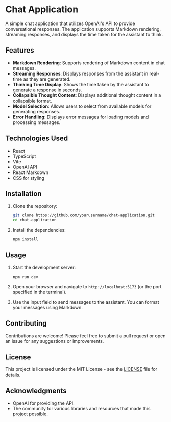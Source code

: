 # Chat Application

A simple chat application that utilizes OpenAI's API to provide conversational responses. The application supports Markdown rendering, streaming responses, and displays the time taken for the assistant to think.

## Features

- **Markdown Rendering**: Supports rendering of Markdown content in chat messages.
- **Streaming Responses**: Displays responses from the assistant in real-time as they are generated.
- **Thinking Time Display**: Shows the time taken by the assistant to generate a response in seconds.
- **Collapsible Thought Content**: Displays additional thought content in a collapsible format.
- **Model Selection**: Allows users to select from available models for generating responses.
- **Error Handling**: Displays error messages for loading models and processing messages.

## Technologies Used

- React
- TypeScript
- Vite
- OpenAI API
- React Markdown
- CSS for styling

## Installation

1. Clone the repository:
   ```bash
   git clone https://github.com/yourusername/chat-application.git
   cd chat-application
   ```

2. Install the dependencies:
   ```bash
   npm install
   ```

## Usage

1. Start the development server:
   ```bash
   npm run dev
   ```

2. Open your browser and navigate to `http://localhost:5173` (or the port specified in the terminal).

3. Use the input field to send messages to the assistant. You can format your messages using Markdown.

## Contributing

Contributions are welcome! Please feel free to submit a pull request or open an issue for any suggestions or improvements.

## License

This project is licensed under the MIT License - see the [LICENSE](LICENSE) file for details.

## Acknowledgments

- OpenAI for providing the API.
- The community for various libraries and resources that made this project possible.
